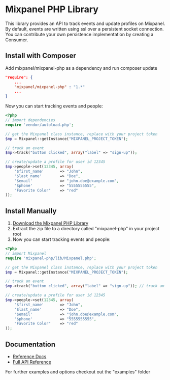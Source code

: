 Mixpanel PHP Library
============
This library provides an API to track events and update profiles on Mixpanel. By default, events are written using ssl over a persistent socket connection. You can contribute your own persistence implementation by creating a Consumer.

Install with Composer
------------
Add mixpanel/mixpanel-php as a dependency and run composer update

```json
"require": {
    ...
    "mixpanel/mixpanel-php" : "1.*"
    ...
}
```

Now you can start tracking events and people:

```php
<?php
// import dependencies
require 'vendor/autoload.php';

// get the Mixpanel class instance, replace with your project token
$mp = Mixpanel::getInstance("MIXPANEL_PROJECT_TOKEN");

// track an event
$mp->track("button clicked", array("label" => "sign-up")); 

// create/update a profile for user id 12345
$mp->people->set(12345, array(
    '$first_name'       => "John",
    '$last_name'        => "Doe",
    '$email'            => "john.doe@example.com",
    '$phone'            => "5555555555",
    "Favorite Color"    => "red"
));
```


Install Manually
------------
 1. <a href="https://github.com/mixpanel/mixpanel-php/archive/master.zip">Download the Mixpanel PHP Library</a>
 2.  Extract the zip file to a directory called "mixpanel-php" in your project root
 3.  Now you can start tracking events and people:

```php
<?php
// import Mixpanel
require 'mixpanel-php/lib/Mixpanel.php';

// get the Mixpanel class instance, replace with your project token
$mp = Mixpanel::getInstance("MIXPANEL_PROJECT_TOKEN");

// track an event
$mp->track("button clicked", array("label" => "sign-up")); // track an event

// create/update a profile for user id 12345
$mp->people->set(12345, array(
    '$first_name'       => "John",
    '$last_name'        => "Doe",
    '$email'            => "john.doe@example.com",
    '$phone'            => "5555555555",
    "Favorite Color"    => "red"
));
```

Documentation
-------------
* <a href="https://mixpanel.com/help/reference/php" target="_blank">Reference Docs</a>
* <a href="http://mixpanel.github.io/mixpanel-php" target="_blank">Full API Reference</a>

For further examples and options checkout out the "examples" folder

